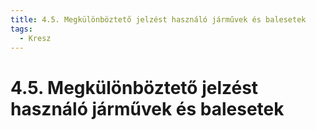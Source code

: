 ```yaml
---
title: 4.5. Megkülönböztető jelzést használó járművek és balesetek
tags:
  - Kresz
---
```


# 4.5. Megkülönböztető jelzést használó járművek és balesetek